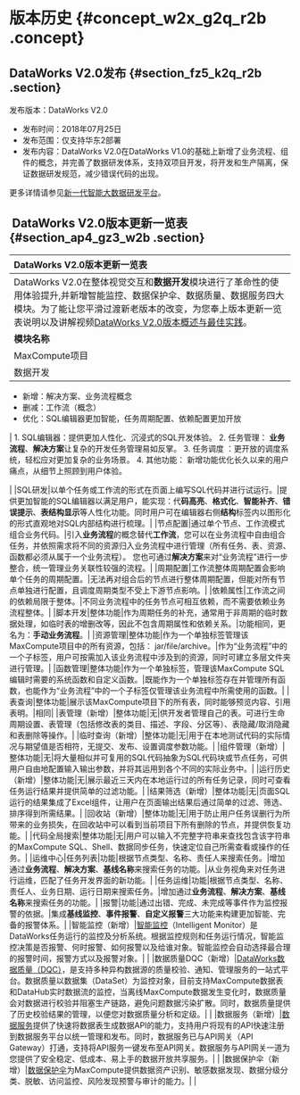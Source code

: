 # 版本历史 {#concept_w2x_g2q_r2b .concept}

## DataWorks V2.0发布 {#section_fz5_k2q_r2b .section}

发布版本：DataWorks V2.0

-   发布时间：2018年07月25日
-   发布范围：仅支持华东2部署
-   发布内容：DataWorks V2.0在DataWorks V1.0的基础上新增了业务流程、组件的概念，并完善了数据研发体系，支持双项目开发，将开发和生产隔离，保证数据研发规范，减少错误代码的出现。

更多详情请参见[新一代智能大数据研发平台](https://yq.aliyun.com/articles/606601)。

##  DataWorks V2.0版本更新一览表 {#section_ap4_gz3_w2b .section}

|DataWorks V2.0版本更新一览表|
|:--------------------|
|DataWorks V2.0在整体视觉交互和**数据开发**模块进行了革命性的使用体验提升,并新增智能监控、数据保护伞、数据质量、数据服务四大模块。为了能让您平滑过渡新老版本的改变，为您奉上版本更新一览表说明以及讲解视频[DataWorks V2.0版本概述与最佳实践](https://help.aliyun.com/video_detail/88093.html)。|
|**模块名称**|**子模块**|**对比项**|**DataWorks V1.0**|**DataWorks V2.0**|**改进效果**|
|MaxCompute项目|项目管理模式|管理方式|一个 DataWorks项目对应一个MaxCompute项目。|引入“标准模式"概念，一个 DataWorks项目对应两个MaxCompute项目，分别是：开发环境、生产环境。（参见：[简单模式和标准模式的区别](https://help.aliyun.com/document_detail/85772.html?spm=a2c4g.11186623.6.758.IMj1Yt)）|隔离风险，进一步保障生产环境代码稳定性。|
|数据开发|任务开发|整体功能|进行单任务、工作流的代码编写、周期调度配置，完成后可提交运维中心自动调度。| -   更名：数据研发
-   新增：解决方案、业务流程概念
-   删减：工作流（概念）
-   优化：SQL编辑器更加智能，任务周期配置、依赖配置更加开放

 | 1.  SQL编辑器：提供更加人性化、沉浸式的SQL开发体验。
2.  任务管理： **业务流程**、**解决方案**让复杂的开发任务管理易如反掌。
3.  任务调度 ：更开放的调度系统，轻松应对更加复杂的业务场景。
4.  其他功能： 新增功能优化长久以来的用户痛点，从细节上照顾到用户体验。

 |
|SQL研发|以单个任务或工作流的形式在页面上编写SQL代码并进行试运行。|提供更加智能的SQL编辑器以满足用户，能实现：代**码高亮**、**格式化**、**智能补齐**、**错误提示**、**表结构显示**等人性化功能。同时用户可在编辑器右侧**结构**标签内以图形化的形式直观地对SQL内部结构进行梳理。|
|节点配置|通过单个节点、工作流模式组合业务代码。|引入**业务流程**的概念替代**工作流**，您可以在业务流程中自由组合任务，并依照需求将不同的资源归入业务流程中进行管理（所有任务、表、资源、函数都必须从属于一个业务流程）。 您也可通过**解决方案**来对“业务流程”进行一步整合，统一管理业务关联性较强的流程。|
|周期配置|工作流整体周期配置会影响单个任务的周期配置。|无法再对组合后的节点进行整体周期配置，但能对所有节点单独进行配置，且调度周期类型不受上下游节点影响。|
|依赖属性|工作流之间的依赖局限于整体。|不同业务流程中的任务节点可相互依赖，而不需要依赖业务流程整体。|
|脚本开发|整体功能|作为周期任务的补充，通常用于非周期的临时数据处理，如临时表的增删改等，因此不包含周期属性和依赖关系。|功能相同，更名为：**手动业务流程**。|
|资源管理|整体功能|作为一个单独标签管理该MaxCompute项目中的所有资源，包括： jar/file/archive。|作为“业务流程”中的一个子标签，用户可按需加入该业务流程中涉及到的资源，同时可建立多层文件夹进行管理。|
|函数管理|整体功能|作为一个单独标签，管理该MaxCompute SQL编辑时需要的系统函数和自定义函数。|既能作为一个单独标签存在并管理所有函数，也能作为“业务流程”中的一个子标签仅管理该业务流程中所需使用的函数。|
|表查询|整体功能|展示该MaxCompute项目下的所有表，同时能够预览内容、引用表明。|相同|
|表管理（新增）|整体功能|无|供开发者管理自己的表。可进行生命周期设置、表管理（包括修改表的类目、描述、字段、分区等）、表隐藏/取消隐藏和表删除等操作。|
|临时查询（新增）|整体功能|无|用于在本地测试代码的实际情况与期望值是否相符，无提交、发布、设置调度参数功能。|
|组件管理（新增）|整体功能|无|将大量相似并可复用的SQL代码抽象为SQL代码块或节点任务，可供用户自由地配置输入输出参数，并将其运用到各个不同的实际业务中。|
|运行历史（新增）|整体功能|无|展示最近三天内在本地运行过的所有任务记录，同时可查看任务运行结果并提供简单的过滤功能。|
|结果筛选（新增）|整体功能|无|页面SQL运行的结果集成了Excel组件，让用户在页面输出结果后通过简单的过滤、筛选、排序得到所需结果。|
|回收站（新增）|整体功能|无|用于防止用户任务误删行为所带来的业务损失，在回收站中可以看到当前项目下所有删除的节点，并提供恢复功能。|
|代码全局搜索|整体功能|无|用户可以输入不完整字符串来查找包含该字符串的MaxCompute SQL、Shell、数据同步任务，快速定位自己所需查看或操作的任务。|
|运维中心|任务列表|功能|根据节点类型、名称、责任人来搜索任务。|增加通过**业务流程**、**解决方案**、**基线名称**来搜索任务的功能。|从业务视角来对任务进行运维，匹配了任务开发界面的新功能。|
|任务运维|功能|根据节点类型、名称、责任人、业务日期、运行日期来搜索任务。|增加通过**业务流程**、**解决方案**、**基线名称**来搜索任务的功能。|
|报警|功能|通过出错、完成、未完成等事件作为监控报警的依据。|集成**基线监控**、**事件报警**、**自定义报警**三大功能来构建更加智能、完备的报警体系。|
|智能监控（新增）|[智能监控](https://help.aliyun.com/document_detail/73967.html)（Intelligent Monitor）是DataWorks任务运行的监控及分析系统。根据监控规则和任务运行情况，智能监控决策是否报警、何时报警、如何报警以及给谁对象。智能监控会自动选择最合理的报警时间，报警方式以及报警对象。| |
|数据质量DQC（新增）|[DataWorks数据质量（DQC）](https://help.aliyun.com/document_detail/73660.html)，是支持多种异构数据源的质量校验、通知、管理服务的一站式平台。数据质量以数据集（DataSet）为监控对象，目前支持MaxCompute数据表和DataHub实时数据流的监控，当离线MaxCompute数据发生变化时，数据质量会对数据进行校验并阻塞生产链路，避免问题数据污染扩散。同时，数据质量提供了历史校验结果的管理，以便您对数据质量分析和定级。| |
|数据服务（新增）|[数据服务](https://help.aliyun.com/document_detail/73263.html)提供了快速将数据表生成数据API的能力，支持用户将现有的API快速注册到数据服务平台以统一管理和发布。同时，数据服务已与API网关（API Gateway）打通，支持将API服务一键发布至API网关。数据服务与API网关一道为您提供了安全稳定、低成本、易上手的数据开放共享服务。| |
|数据保护伞（新增）|[数据保护伞](https://help.aliyun.com/document_detail/86320.html)为MaxCompute提供数据资产识别、敏感数据发现、数据分级分类、脱敏、访问监控、风险发现预警与审计的能力。| |

